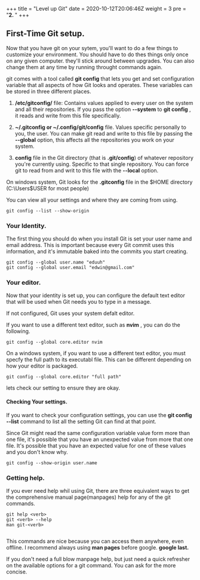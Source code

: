 +++
title = "Level up Git"
date = 2020-10-12T20:06:46Z
weight = 3
pre = "<b>2. </b>"
+++

## First-Time Git setup.

Now that you have git on your sytem, you'll want to do a few things to customize your environment. You should have to do thes things only once on any given computer. they'll stick around between upgrades. You can also change them at any time by running throught commands again.

git comes with a tool called **git config** that lets you get and set configuration variable that all aspects of how Git looks and operates. These variables can be stored in three different places.

1. **/etc/gitconfig/** file: Contains values applied to every user on the system and all their repositories. If you pass the option **--system** to **git config** , it reads and write from this file specifically.

2. **~/.gitconfig or ~/.config/git/config** file. Values specific personally to you, the user. You can make git read and write to this file by passing the **--global** option, this affects all the repositories you work on your system.

3. **config** file in the Git directory (that is **.git/config**) of whatever repository you're currently using. Specific to that single repository. You can force git to read from and writ to this file with the **--local** option.

On windows system, Git looks for the **.gitconfig** file in the $HOME directory (C:\Users\$USER for most people)

You can view all your settings and where they are coming from using.

```
git config --list --show-origin

```

### Your Identity.

The first thing you should do when you install Git is set your user name and email address. This is important because every Git commit uses this information, and it's immutable baked into the commits you start creating.

```
git config --global user.name "eduuh"
git config --global user.email "edwin@gmail.com"

```

### Your editor.

Now that your identity is set up, you can configure the default text editor that will be used when Git needs you to type in a message.

If not configured, Git uses your system defalt editor.

If you want to use a different text editor, such as **nvim** , you can do the following.

```
git config --global core.editor nvim
```

On a windows system, if you want to use a different text editor, you must specfy the full path to its executabl file. This can be different depending on how your editor is packaged.

```
git config --global core.editor "full path"
```

lets check our setting to ensure they are okay.

#### Checking Your settings.

If you want to check your configuration settings, you can use the **git config --list** command to list all the setting Git can find at that point.

Since Git might read the same configuration variable value form more than one file, it's possible that you have an unexpected value from more that one file. It's possible that you have an expected value for one of these values and you don't know why.

```
git config --show-origin user.name
```

### Getting help.

If you ever need help whil using Git, there are three equivalent ways to get the comprehensive manual page(manpages) help for any of the git commands.

```
git help <verb>
git <verb> --help
man git-<verb>


```

This commands are nice because you can access them anywhere, even offline. I recommend always using **man pages** before google. **google last.**

If you don't need a full blow manpage help, but just need a quick refresher on the available options for a git command. You can ask for the more concise.

